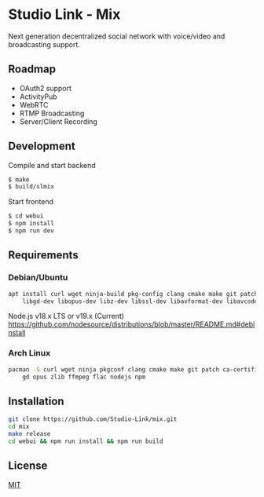 # Studio Link - Mix

Next generation decentralized social network with voice/video and broadcasting support.


## Roadmap

- OAuth2 support
- ActivityPub
- WebRTC
- RTMP Broadcasting
- Server/Client Recording

## Development

Compile and start backend

```sh
$ make
$ build/slmix
```

Start frontend

```sh
$ cd webui
$ npm install
$ npm run dev
```


## Requirements

### Debian/Ubuntu

```bash
apt install curl wget ninja-build pkg-config clang cmake make git patch ca-certificates \
	libgd-dev libopus-dev libz-dev libssl-dev libavformat-dev libavcodec-dev libflac-dev
```

Node.js v18.x LTS or v19.x (Current)
https://github.com/nodesource/distributions/blob/master/README.md#debinstall


### Arch Linux

```bash
pacman -S curl wget ninja pkgconf clang cmake make git patch ca-certificates \
	gd opus zlib ffmpeg flac nodejs npm
```

## Installation

```bash
git clone https://github.com/Studio-Link/mix.git
cd mix
make release
cd webui && npm run install && npm run build
```

## License

[MIT](https://github.com/Studio-Link/mix/blob/main/LICENSE)
